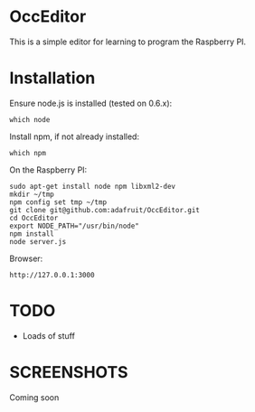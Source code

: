 OccEditor
================
This is a simple editor for learning to program the Raspberry PI.

Installation
============

Ensure node.js is installed (tested on 0.6.x):

    which node

Install npm, if not already installed:

    which npm

On the Raspberry PI:

    sudo apt-get install node npm libxml2-dev
    mkdir ~/tmp
    npm config set tmp ~/tmp
    git clone git@github.com:adafruit/OccEditor.git
    cd OccEditor
    export NODE_PATH="/usr/bin/node"
    npm install
    node server.js

Browser:

    http://127.0.0.1:3000

TODO
====
- Loads of stuff

SCREENSHOTS
===========
Coming soon